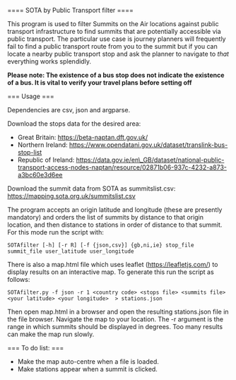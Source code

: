 ==== SOTA by Public Transport filter ====

This program is used to filter Summits on the Air locations against public transport infrastructure to find summits that are potentially accessible via public transport. The particular use case is journey planners will frequently fail to find a public transport route from you to the summit but if you can locate a nearby public transport stop and ask the planner to navigate to *that* everything works splendidly.

**Please note: The existence of a bus stop does not indicate the existence of a bus. It is vital to verify your travel plans before setting off**


=== Usage ===

Dependencies are csv, json and argparse.

Download the stops data for the desired area:

* Great Britain: https://beta-naptan.dft.gov.uk/
* Northern Ireland: https://www.opendatani.gov.uk/dataset/translink-bus-stop-list
* Republic of Ireland: https://data.gov.ie/en\_GB/dataset/national-public-transport-access-nodes-naptan/resource/02871b06-937c-4232-a873-a3bc60e3d6ee

Download the summit data from SOTA as summitslist.csv: https://mapping.sota.org.uk/summitslist.csv

The program accepts an origin latitude and longitude (these are presently mandatory) and orders the list of summits by distance to that origin location, and then distance to stations in order of distance to that summit. For this mode run the script with:

`SOTAfilter [-h] [-r R] [-f {json,csv}] {gb,ni,ie} stop_file summit_file user_latitude user_longitude`

There is also a map.html file which uses leaflet (https://leafletjs.com/) to display results on an interactive map. To generate this run the script as follows:

`SOTAfilter.py -f json -r 1 <country code> <stops file> <summits file> <your latitude> <your longitude>  > stations.json`

Then open map.html in a browser and open the resulting stations.json file in the file browser. Navigate the map to your location. The -r argument is the range in which summits should be displayed in degrees. Too many results can make the map run slowly.

=== To do list: ===

* Make the map auto-centre when a file is loaded.
* Make stations appear when a summit is clicked.
